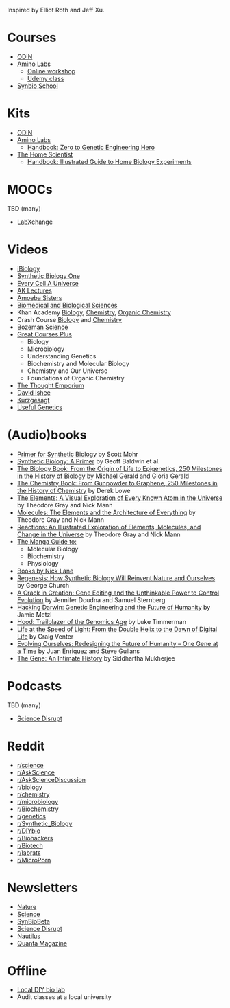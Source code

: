 Inspired by Elliot Roth and Jeff Xu.

# Courses
- [ODIN](http://www.the-odin.com/science-classes/)
- [Amino Labs](https://amino.bio/)
  - [Online workshop](https://amino.bio/collections/genetic-engineer-101/products/cyberworkshop)
  - [Udemy class](https://www.udemy.com/handsonbiology/)
- [Synbio School](https://www.synbioschool.com/)

# Kits
- [ODIN](http://www.the-odin.com/)
- [Amino Labs](https://amino.bio/)
  - [Handbook: Zero to Genetic Engineering Hero](https://amino.bio/collections/genetic-engineer-101/products/learn-genetic-engineering-the-genetic-engineering-hero-book)
- [The Home Scientist](https://www.thehomescientist.com/)
  - [Handbook: Illustrated Guide to Home Biology Experiments](https://www.thehomescientist.com/manuals/Illustrated_Guide_to_Home_Biology_Experiments.pdf)

# MOOCs
TBD (many)
- [LabXchange](https://www.labxchange.org/)

# Videos
- [iBiology](https://www.youtube.com/channel/UCsvqEZBO-kNmwuDBbKbfL6A)
- [Synthetic Biology One](https://www.youtube.com/channel/UCoKnP5yh_Z4DtNffHYYEScw)
- [Every Cell A Universe](https://www.youtube.com/channel/UCpLfU4LLVULGLvDCu4qazDA)
- [AK Lectures](https://www.youtube.com/user/mathdude2012)
- [Amoeba Sisters](https://www.youtube.com/channel/UCb2GCoLSBXjmI_Qj1vk-44g)
- [Biomedical and Biological Sciences](https://www.youtube.com/channel/UCO5MYspi_UwWq1Pm5-7VZvA)
- Khan Academy [Biology](https://www.khanacademy.org/science/biology), [Chemistry](https://www.khanacademy.org/science/chemistry), [Organic Chemistry](https://www.khanacademy.org/science/organic-chemistry)
- Crash Course [Biology](https://www.youtube.com/watch?v=QnQe0xW_JY4&list=PL3EED4C1D684D3ADF) and [Chemistry](https://www.youtube.com/watch?v=uVFCOfSuPTo&list=PL8dPuuaLjXtPHzzYuWy6fYEaX9mQQ8oGr)
- [Bozeman Science](https://www.youtube.com/user/bozemanbiology)
- [Great Courses Plus](https://www.thegreatcoursesplus.com/)
  - Biology
  - Microbiology
  - Understanding Genetics
  - Biochemistry and Molecular Biology
  - Chemistry and Our Universe
  - Foundations of Organic Chemistry
- [The Thought Emporium](https://www.youtube.com/user/TheChemlife)
- [David Ishee](https://www.youtube.com/channel/UCftNyK6c9JdIFTQ2TLQqm_g)
- [Kurzgesagt](https://www.youtube.com/channel/UCsXVk37bltHxD1rDPwtNM8Q)
- [Useful Genetics](https://www.youtube.com/channel/UCtXCrx28msMBQ-vFUIOIReA)

# (Audio)books
- [Primer for Synthetic Biology](https://s3-us-west-2.amazonaws.com/oww-files-public/3/3d/SB_Primer_100707.pdf) by Scott Mohr
- [Synthetic Biology: A Primer](https://smile.amazon.com/Synthetic-Biology-Revised-Geoff-Baldwin/dp/1783268794) by Geoff Baldwin et al.
- [The Biology Book: From the Origin of Life to Epigenetics, 250 Milestones in the History of Biology](https://smile.amazon.com/Biology-Book-Epigenetics-Milestones-Sterling/dp/1454910682?sa-no-redirect=1) by Michael Gerald and Gloria Gerald
- [The Chemistry Book: From Gunpowder to Graphene, 250 Milestones in the History of Chemistry](https://smile.amazon.com/Chemistry-Book-Gunpowder-Graphene-Milestones/dp/1454911808?sa-no-redirect=1) by Derek Lowe
- [The Elements: A Visual Exploration of Every Known Atom in the Universe](https://smile.amazon.com/Elements-Visual-Exploration-Every-Universe/dp/1579128149?sa-no-redirect=1) by Theodore Gray and Nick Mann
- [Molecules: The Elements and the Architecture of Everything](https://www.amazon.ca/Molecules-Architecture-Everything-Theodore-Gray/dp/1579129714) by Theodore Gray and Nick Mann
- [Reactions: An Illustrated Exploration of Elements, Molecules, and Change in the Universe](https://smile.amazon.com/Reactions-Illustrated-Exploration-Elements-Molecules/dp/0316391220?sa-no-redirect=1) by Theodore Gray and Nick Mann
- [The Manga Guide to:](https://nostarch.com/catalog/manga)
  - Molecular Biology
  - Biochemistry
  - Physiology
- [Books by Nick Lane](http://nick-lane.net/)
- [Regenesis: How Synthetic Biology Will Reinvent Nature and Ourselves](https://smile.amazon.com/Regenesis-Synthetic-Biology-Reinvent-Ourselves/dp/0465075703) by George Church
- [A Crack in Creation: Gene Editing and the Unthinkable Power to Control Evolution](https://smile.amazon.com/dp/1328915360) by Jennifer Doudna and Samuel Sternberg
- [Hacking Darwin: Genetic Engineering and the Future of Humanity](https://smile.amazon.com/Hacking-Darwin-Genetic-Engineering-Humanity/dp/149267009X) by Jamie Metzl
- [Hood: Trailblazer of the Genomics Age](https://smile.amazon.com/dp/B01JWTBK30) by Luke Timmerman
- [Life at the Speed of Light: From the Double Helix to the Dawn of Digital Life](https://smile.amazon.com/dp/0143125907) by Craig Venter
- [Evolving Ourselves: Redesigning the Future of Humanity – One Gene at a Time](https://smile.amazon.com/Evolving-Ourselves-Redesigning-Future-Humanity-One/dp/0143108344) by Juan Enriquez and Steve Gullans
- [The Gene: An Intimate History](https://smile.amazon.com/Gene-Intimate-History-Siddhartha-Mukherjee/dp/147673352X) by Siddhartha Mukherjee

# Podcasts
TBD (many)
- [Science Disrupt](https://sciencedisrupt.com/)

# Reddit
- [r/science](https://www.reddit.com/r/science/)
- [r/AskScience](https://www.reddit.com/r/askscience/)
- [r/AskScienceDiscussion](https://www.reddit.com/r/AskScienceDiscussion/)
- [r/biology](https://www.reddit.com/r/biology/)
- [r/chemistry](https://www.reddit.com/r/chemistry/)
- [r/microbiology](https://www.reddit.com/r/microbiology/)
- [r/Biochemistry](https://www.reddit.com/r/Biochemistry/)
- [r/genetics](https://www.reddit.com/r/genetics/)
- [r/Synthetic_Biology](https://www.reddit.com/r/Synthetic_Biology/)
- [r/DIYbio](https://www.reddit.com/r/DIYbio/)
- [r/Biohackers](https://www.reddit.com/r/Biohackers/)
- [r/Biotech](https://www.reddit.com/r/biotech/)
- [r/labrats](https://www.reddit.com/r/labrats/)
- [r/MicroPorn](https://www.reddit.com/r/MicroPorn/)

# Newsletters
- [Nature](https://www.nature.com/)
- [Science](https://www.sciencemag.org/subscribe/get-our-newsletters)
- [SynBioBeta](https://synbiobeta.com/subscribe/)
- [Science Disrupt](https://sciencedisrupt.com/)
- [Nautilus](http://nautil.us/)
- [Quanta Magazine](https://www.quantamagazine.org/biology/#newsletter)

# Offline
- [Local DIY bio lab](https://sphere.diybio.org/)
- Audit classes at a local university
